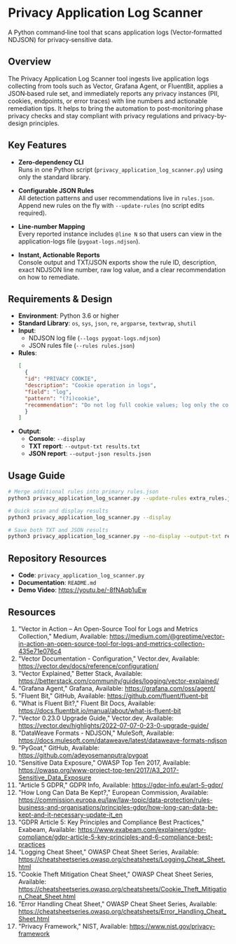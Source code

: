 # Privacy Application Log Scanner

A Python command‑line tool that scans application logs (Vector‑formatted NDJSON) for privacy‑sensitive data.

## Overview

The Privacy Application Log Scanner tool ingests live application logs collecting from tools such as Vector, Grafana Agent, or FluentBit, applies a JSON‑based rule set, and immediately reports any privacy instances (PII, cookies, endpoints, or error traces) with line numbers and actionable remediation tips. It helps to bring the automation to post-monitoring phase privacy checks and stay compliant with privacy regulations and privacy-by-design principles.

## Key Features

- **Zero‑dependency CLI**  
  Runs in one Python script (`privacy_application_log_scanner.py`) using only the standard library.

- **Configurable JSON Rules**  
  All detection patterns and user recommendations live in `rules.json`. Append new rules on the fly with `--update-rules` (no script edits required).

- **Line-number Mapping**  
  Every reported instance includes `@line N` so that users can view in the application-logs file (`pygoat-logs.ndjson`).

- **Instant, Actionable Reports**  
  Console output and TXT/JSON exports show the rule ID, description, exact NDJSON line number, raw log value, and a clear recommendation on how to remediate.

## Requirements & Design

* **Environment**: Python 3.6 or higher
* **Standard Library**: `os`, `sys`, `json`, `re`, `argparse`, `textwrap`, `shutil`
* **Input**:
  * NDJSON log file (`--logs pygoat-logs.ndjson`)
  * JSON rules file (`--rules rules.json`)
* **Rules**:
  ```json
  [
    {
    "id": "PRIVACY COOKIE",
    "description": "Cookie operation in logs",
    "field": "log",
    "pattern": "(?i)cookie",
    "recommendation": "Do not log full cookie values; log only the cookie name or an anonymized marker."
    }
  ]
  ```
* **Output**:
  * **Console**: `--display`
  * **TXT report**: `--output-txt results.txt`
  * **JSON report**: `--output-json results.json`

## Usage Guide
```bash
# Merge additional rules into primary rules.json
python3 privacy_application_log_scanner.py --update-rules extra_rules.json rules.json

# Quick scan and display results
python3 privacy_application_log_scanner.py --display

# Save both TXT and JSON results
python3 privacy_application_log_scanner.py --no-display --output-txt results.txt --output-json results.json
```

## Repository Resources

* **Code**: `privacy_application_log_scanner.py`
* **Documentation**: `README.md`
* **Demo Video**: https://youtu.be/-8fNAqb1uEw

## Resources

1.	"Vector in Action – An Open-Source Tool for Logs and Metrics Collection," Medium, Available:
https://medium.com/@greptime/vector-in-action-an-open-source-tool-for-logs-and-metrics-collection-435e71e076c4
2.	"Vector Documentation - Configuration," Vector.dev, Available:
https://vector.dev/docs/reference/configuration/
3.	"Vector Explained," Better Stack, Available:
https://betterstack.com/community/guides/logging/vector-explained/
4.	"Grafana Agent," Grafana, Available:
https://grafana.com/oss/agent/
5.	"Fluent Bit," GitHub, Available:
https://github.com/fluent/fluent-bit
6.	"What is Fluent Bit?," Fluent Bit Docs, Available:
https://docs.fluentbit.io/manual/about/what-is-fluent-bit
7.	"Vector 0.23.0 Upgrade Guide," Vector.dev, Available:
https://vector.dev/highlights/2022-07-07-0-23-0-upgrade-guide/
8.	"DataWeave Formats - NDJSON," MuleSoft, Available:
https://docs.mulesoft.com/dataweave/latest/dataweave-formats-ndjson
9.	"PyGoat," GitHub, Available:
https://github.com/adeyosemanputra/pygoat
10.	"Sensitive Data Exposure," OWASP Top Ten 2017, Available:
https://owasp.org/www-project-top-ten/2017/A3_2017-Sensitive_Data_Exposure
11.	"Article 5 GDPR," GDPR Info, Available:
https://gdpr-info.eu/art-5-gdpr/
12.	"How Long Can Data Be Kept?," European Commission, Available:
https://commission.europa.eu/law/law-topic/data-protection/rules-business-and-organisations/principles-gdpr/how-long-can-data-be-kept-and-it-necessary-update-it_en
13.	"GDPR Article 5: Key Principles and Compliance Best Practices," Exabeam, Available:
https://www.exabeam.com/explainers/gdpr-compliance/gdpr-article-5-key-principles-and-6-compliance-best-practices
14.	"Logging Cheat Sheet," OWASP Cheat Sheet Series, Available:
https://cheatsheetseries.owasp.org/cheatsheets/Logging_Cheat_Sheet.html
15.	"Cookie Theft Mitigation Cheat Sheet," OWASP Cheat Sheet Series, Available:
https://cheatsheetseries.owasp.org/cheatsheets/Cookie_Theft_Mitigation_Cheat_Sheet.html
16.	"Error Handling Cheat Sheet," OWASP Cheat Sheet Series, Available:
https://cheatsheetseries.owasp.org/cheatsheets/Error_Handling_Cheat_Sheet.html
17.	"Privacy Framework," NIST, Available:
https://www.nist.gov/privacy-framework
